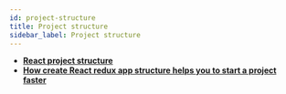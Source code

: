 ```yaml
---
id: project-structure
title: Project structure
sidebar_label: Project structure
---
```


- [**React project structure**](https://daveceddia.com/react-project-structure/)
- [**How create React redux app structure helps you to start a project faster**](https://hackernoon.com/how-create-react-redux-app-structure-helps-you-to-start-a-project-faster-cf564c64689c)
